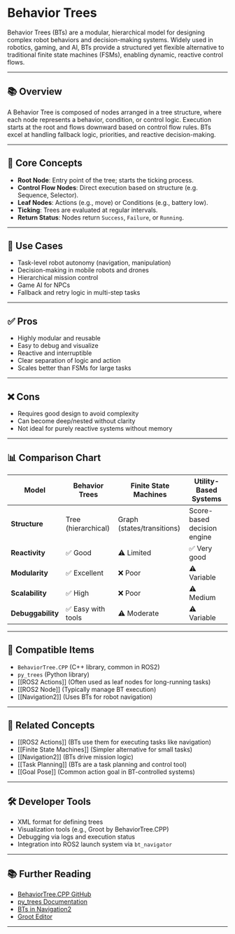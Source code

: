 # Behavior Trees

Behavior Trees (BTs) are a modular, hierarchical model for designing complex robot behaviors and decision-making systems. Widely used in robotics, gaming, and AI, BTs provide a structured yet flexible alternative to traditional finite state machines (FSMs), enabling dynamic, reactive control flows.

---

## 📚 Overview

A Behavior Tree is composed of nodes arranged in a tree structure, where each node represents a behavior, condition, or control logic. Execution starts at the root and flows downward based on control flow rules. BTs excel at handling fallback logic, priorities, and reactive decision-making.

---

## 🧠 Core Concepts

- **Root Node**: Entry point of the tree; starts the ticking process.
- **Control Flow Nodes**: Direct execution based on structure (e.g. Sequence, Selector).
- **Leaf Nodes**: Actions (e.g., move) or Conditions (e.g., battery low).
- **Ticking**: Trees are evaluated at regular intervals.
- **Return Status**: Nodes return `Success`, `Failure`, or `Running`.

---

## 🧰 Use Cases

- Task-level robot autonomy (navigation, manipulation)
- Decision-making in mobile robots and drones
- Hierarchical mission control
- Game AI for NPCs
- Fallback and retry logic in multi-step tasks

---

## ✅ Pros

- Highly modular and reusable
- Easy to debug and visualize
- Reactive and interruptible
- Clear separation of logic and action
- Scales better than FSMs for large tasks

---

## ❌ Cons

- Requires good design to avoid complexity
- Can become deep/nested without clarity
- Not ideal for purely reactive systems without memory

---

## 📊 Comparison Chart

| Model              | Behavior Trees           | Finite State Machines        | Utility-Based Systems       |
|--------------------|--------------------------|------------------------------|-----------------------------|
| **Structure**      | Tree (hierarchical)      | Graph (states/transitions)   | Score-based decision engine |
| **Reactivity**     | ✅ Good                  | ⚠️ Limited                   | ✅ Very good                |
| **Modularity**     | ✅ Excellent              | ❌ Poor                      | ⚠️ Variable                |
| **Scalability**    | ✅ High                  | ❌ Poor                      | ⚠️ Medium                  |
| **Debuggability**  | ✅ Easy with tools       | ⚠️ Moderate                  | ⚠️ Variable                |

---

## 🔧 Compatible Items

- `BehaviorTree.CPP` (C++ library, common in ROS2)
- `py_trees` (Python library)
- [[ROS2 Actions]] (Often used as leaf nodes for long-running tasks)
- [[ROS2 Node]] (Typically manage BT execution)
- [[Navigation2]] (Uses BTs for robot navigation)

---

## 🔗 Related Concepts

- [[ROS2 Actions]] (BTs use them for executing tasks like navigation)
- [[Finite State Machines]] (Simpler alternative for small tasks)
- [[Navigation2]] (BTs drive mission logic)
- [[Task Planning]] (BTs are a task planning and control tool)
- [[Goal Pose]] (Common action goal in BT-controlled systems)

---

## 🛠 Developer Tools

- XML format for defining trees
- Visualization tools (e.g., Groot by BehaviorTree.CPP)
- Debugging via logs and execution status
- Integration into ROS2 launch system via `bt_navigator`

---

## 📚 Further Reading

- [BehaviorTree.CPP GitHub](https://github.com/BehaviorTree/BehaviorTree.CPP)
- [py_trees Documentation](https://py-trees.readthedocs.io/en/devel/)
- [BTs in Navigation2](https://navigation.ros.org/concepts/behavior_trees.html)
- [Groot Editor](https://github.com/BehaviorTree/Groot)

---
